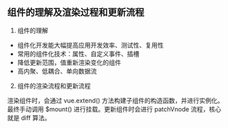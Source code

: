 ## 组件的理解及渲染过程和更新流程

1. 组件的理解

- 组件化开发能大幅提高应用开发效率、测试性、复用性
- 常用的组件化技术：属性、自定义事件、插槽
- 降低更新范围，值重新渲染变化的组件
- 高内聚、低耦合、单向数据流

2. 组件的渲染流程和更新流程

渲染组件时，会通过 vue.extend() 方法构建子组件的构造函数，并进行实例化。最终手动调用 $mount() 进行挂载。更新组件时会进行 patchVnode 流程，核心就是 diff 算法。